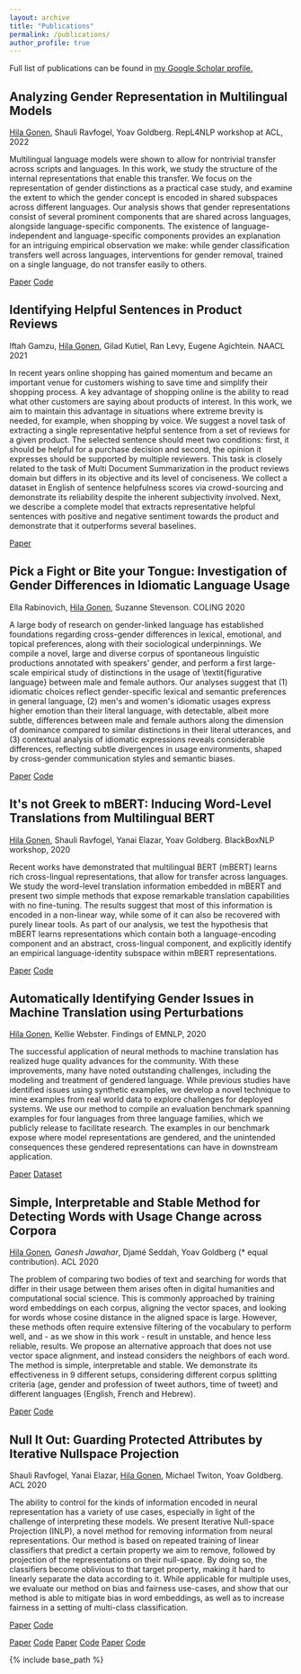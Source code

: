 ```yaml
---
layout: archive
title: "Publications"
permalink: /publications/
author_profile: true
---
```



Full list of publications can be found in <u><a href="https://scholar.google.com/citations?user=URThmtMAAAAJ&hl=en">my Google Scholar profile</a>.</u>

Analyzing Gender Representation in Multilingual Models
------
<u>Hila Gonen</u>, Shauli Ravfogel, Yoav Goldberg. RepL4NLP workshop at ACL, 2022

Multilingual language models were shown to allow for nontrivial transfer across scripts and languages. In this work, we study the structure of the internal representations that enable this transfer. We focus on the representation of gender distinctions as a practical case study, and examine the extent to which the gender concept is encoded in shared subspaces across different languages. Our analysis shows that gender representations consist of several prominent components that are shared across languages, alongside language-specific components. The existence of language-independent and language-specific components provides an explanation for an intriguing empirical observation we make: while gender classification transfers well across languages, interventions for gender removal, trained on a single language, do not transfer easily to others.

[Paper](https://arxiv.org/abs/2204.09168) [Code](https://github.com/gonenhila/multilingual_gender)


Identifying Helpful Sentences in Product Reviews
------
Iftah Gamzu, <u>Hila Gonen</u>, Gilad Kutiel, Ran Levy, Eugene Agichtein. NAACL 2021

In recent years online shopping has gained momentum and became an important venue for customers wishing to save time and simplify their shopping process. A key advantage of shopping online is the ability to read what other customers are saying about products of interest. In this work, we aim to maintain this advantage in situations where extreme brevity is needed, for example, when shopping by voice. We suggest a novel task of extracting a single representative helpful sentence from a set of reviews for a given product. The selected sentence should meet two conditions: first, it should be helpful for a purchase decision and second, the opinion it expresses should be supported by multiple reviewers. This task is closely related to the task of Multi Document Summarization in the product reviews domain but differs in its objective and its level of conciseness. We collect a dataset in English of sentence helpfulness scores via crowd-sourcing and demonstrate its reliability despite the inherent subjectivity involved. Next, we describe a complete model that extracts representative helpful sentences with positive and negative sentiment towards the product and demonstrate that it outperforms several baselines.

[Paper](https://aclanthology.org/2021.naacl-main.55/)


Pick a Fight or Bite your Tongue: Investigation of Gender Differences in Idiomatic Language Usage
------
Ella Rabinovich, <u>Hila Gonen</u>, Suzanne Stevenson. COLING 2020

A large body of research on gender-linked language has established foundations regarding cross-gender differences in lexical, emotional, and topical preferences, along with their sociological underpinnings. We compile a novel, large and diverse corpus of spontaneous linguistic productions annotated with speakers' gender, and perform a first large-scale empirical study of distinctions in the usage of \textit{figurative language} between male and female authors. Our analyses suggest that (1) idiomatic choices reflect gender-specific lexical and semantic preferences in general language, (2) men's and women's idiomatic usages express higher emotion than their literal language, with detectable, albeit more subtle, differences between male and female authors along the dimension of dominance compared to similar distinctions in their literal utterances, and (3) contextual analysis of idiomatic expressions reveals considerable differences, reflecting subtle divergences in usage environments, shaped by cross-gender communication styles and semantic biases.

[Paper](https://aclanthology.org/2020.coling-main.454/) [Code](https://github.com/ellarabi/gender-idiomatic-language)


It's not Greek to mBERT: Inducing Word-Level Translations from Multilingual BERT
------
<u>Hila Gonen</u>, Shauli Ravfogel, Yanai Elazar, Yoav Goldberg. BlackBoxNLP workshop, 2020

Recent works have demonstrated that multilingual BERT (mBERT) learns rich cross-lingual representations, that allow for transfer across languages. We study the word-level translation information embedded in mBERT and present two simple methods that expose remarkable translation capabilities with no fine-tuning. The results suggest that most of this information is encoded in a non-linear way, while some of it can also be recovered with purely linear tools. As part of our analysis, we test the hypothesis that mBERT learns representations which contain both a language-encoding component and an abstract, cross-lingual component, and explicitly identify an empirical language-identity subspace within mBERT representations.

[Paper](https://aclanthology.org/2020.blackboxnlp-1.5/) [Code](https://github.com/gonenhila/mbert)


Automatically Identifying Gender Issues in Machine Translation using Perturbations
------
<u>Hila Gonen</u>, Kellie Webster. Findings of EMNLP, 2020

The successful application of neural methods to machine translation has realized huge quality advances for the community. With these improvements, many have noted outstanding challenges, including the modeling and treatment of gendered language. While previous studies have identified issues using synthetic examples, we develop a novel technique to mine examples from real world data to explore challenges for deployed systems. We use our method to compile an evaluation benchmark spanning examples for four languages from three language families, which we publicly release to facilitate research. The examples in our benchmark expose where model representations are gendered, and the unintended consequences these gendered representations can have in downstream application.

[Paper](https://aclanthology.org/2020.findings-emnlp.180/) [Dataset](https://github.com/google-research-datasets/NatGenMT)


Simple, Interpretable and Stable Method for Detecting Words with Usage Change across Corpora
------
<u>Hila Gonen</u>*, Ganesh Jawahar*, Djamé Seddah, Yoav Goldberg (* equal contribution). ACL 2020

The problem of comparing two bodies of text and searching for words that differ in their usage between them arises often in digital humanities and computational social science. This is commonly approached by training word embeddings on each corpus, aligning the vector spaces, and looking for words whose cosine distance in the aligned space is large. However, these methods often require extensive filtering of the vocabulary to perform well, and - as we show in this work - result in unstable, and hence less reliable, results. We propose an alternative approach that does not use vector space alignment, and instead considers the neighbors of each word. The method is simple, interpretable and stable. We demonstrate its effectiveness in 9 different setups, considering different corpus splitting criteria (age, gender and profession of tweet authors, time of tweet) and different languages (English, French and Hebrew).

[Paper](https://aclanthology.org/2020.acl-main.51/) [Code](https://github.com/gonenhila/usage_change)


Null It Out: Guarding Protected Attributes by Iterative Nullspace Projection
------

Shauli Ravfogel, Yanai Elazar, <u>Hila Gonen</u>, Michael Twiton, Yoav Goldberg. ACL 2020

The ability to control for the kinds of information encoded in neural representation has a variety of use cases, especially in light of the challenge of interpreting these models. We present Iterative Null-space Projection (INLP), a novel method for removing information from neural representations. Our method is based on repeated training of linear classifiers that predict a certain property we aim to remove, followed by projection of the representations on their null-space. By doing so, the classifiers become oblivious to that target property, making it hard to linearly separate the data according to it. While applicable for multiple uses, we evaluate our method on bias and fairness use-cases, and show that our method is able to mitigate bias in word embeddings, as well as to increase fairness in a setting of multi-class classification.


[Paper](https://aclanthology.org/2020.acl-main.647/) [Code](https://github.com/shauli-ravfogel/nullspace_projection)


[Paper]() [Code]()
[Paper]() [Code]()
[Paper]() [Code]()

{% include base_path %}


